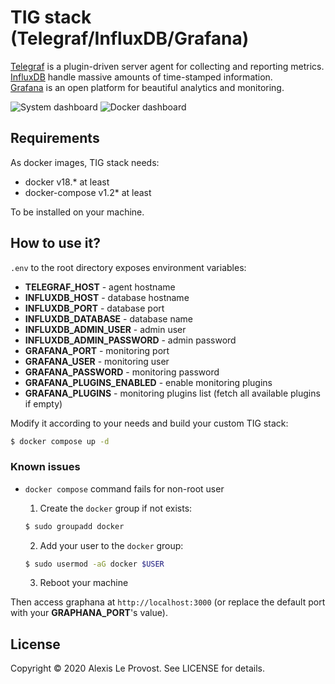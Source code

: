# TIG stack (Telegraf/InfluxDB/Grafana)
[Telegraf](https://www.influxdata.com/time-series-platform/telegraf/) is a plugin-driven server agent for collecting and reporting metrics.  
[InfluxDB](https://www.influxdata.com/time-series-platform/influxdb/) handle massive amounts of time-stamped information.  
[Grafana](https://grafana.com/) is an open platform for beautiful analytics and monitoring.  

![System dashboard](./docs/system_dashboard.png?raw=true "System dashboard")
![Docker dashboard](./docs/docker_dashboard.png?raw=true "Docker dashboard")

## Requirements
As docker images, TIG stack needs:

* docker v18.* at least
* docker-compose v1.2* at least

To be installed on your machine.

## How to use it?
`.env` to the root directory exposes environment variables:

* **TELEGRAF_HOST** - agent hostname
* **INFLUXDB_HOST** - database hostname
* **INFLUXDB_PORT** - database port
* **INFLUXDB_DATABASE** - database name
* **INFLUXDB_ADMIN_USER** - admin user
* **INFLUXDB_ADMIN_PASSWORD** - admin password
* **GRAFANA_PORT** - monitoring port
* **GRAFANA_USER** - monitoring user
* **GRAFANA_PASSWORD** - monitoring password
* **GRAFANA_PLUGINS_ENABLED** - enable monitoring plugins
* **GRAFANA_PLUGINS** - monitoring plugins list (fetch all available plugins if empty)

Modify it according to your needs and build your custom TIG stack:

```bash
$ docker compose up -d
```

### Known issues
* `docker compose` command fails for non-root user
    1. Create the `docker` group if not exists:

    ```bash
    $ sudo groupadd docker
    ``` 

    2. Add your user to the `docker` group:

    ```bash
    $ sudo usermod -aG docker $USER
    ```

    3. Reboot your machine

Then access graphana at `http://localhost:3000` (or replace the default port with your **GRAPHANA_PORT**'s value).

## License
Copyright © 2020 Alexis Le Provost. See LICENSE for details.

